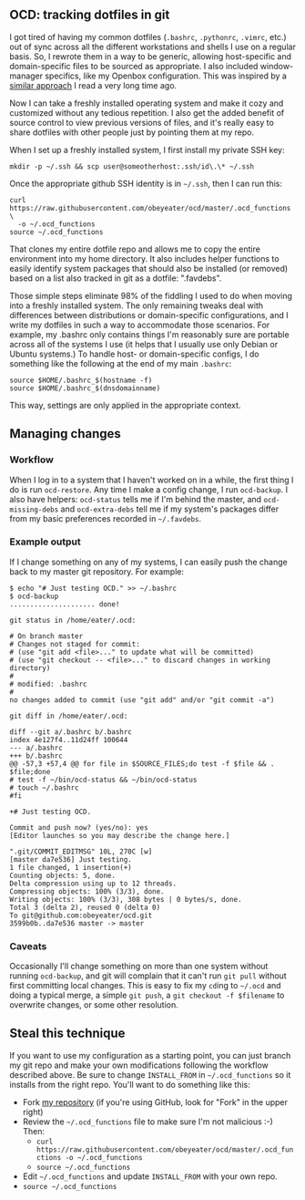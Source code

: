 ## OCD: tracking dotfiles in git

I got tired of having my common dotfiles (`.bashrc`, `.pythonrc`,
`.vimrc`, etc.) out of sync across all the different workstations
and shells I use on a regular basis. So, I rewrote them in a
way to be generic, allowing host-specific and domain-specific
files to be sourced as appropriate. I also included window-manager
specifics, like my Openbox configuration. This was inspired by a [similar
approach](http://books.google.com/books?id=mKgomQz5KH0C&pg=PA149&lpg=PA149&dq=flickenger+movein&oi=book_result&resnum=1&ct=result#v=onepage&q&f=false)
I read a very long time ago.

Now I can take a freshly installed operating system and make it cozy and
customized without any tedious repetition. I also get the added benefit
of source control to view previous versions of files, and it's really
easy to share dotfiles with other people just by pointing them at my repo.

When I set up a freshly installed system, I first install my private SSH key:

    mkdir -p ~/.ssh && scp user@someotherhost:.ssh/id\.\* ~/.ssh

Once the appropriate github SSH identity is in `~/.ssh`, then I can run this:

    curl https://raw.githubusercontent.com/obeyeater/ocd/master/.ocd_functions \
      -o ~/.ocd_functions
    source ~/.ocd_functions

That clones my entire dotfile repo and allows me to copy the entire
environment into my home directory. It also includes helper functions to
easily identify system packages that should also be installed (or removed)
based on a list also tracked in git as a dotfile: ".favdebs".

Those simple steps eliminate 98% of the fiddling I used to do when
moving into a freshly installed system. The only remaining tweaks deal
with differences between distributions or domain-specific configurations,
and I write my dotfiles in such a way to accommodate those scenarios. For
example, my .bashrc only contains things I'm reasonably sure are portable
across all of the systems I use (it helps that I usually use only Debian
or Ubuntu systems.) To handle host- or domain-specific configs, I do
something like the following at the end of my main `.bashrc`:

    source $HOME/.bashrc_$(hostname -f)
    source $HOME/.bashrc_$(dnsdomainname)

This way, settings are only applied in the appropriate context.

## Managing changes

### Workflow

When I log in to a system that I haven't worked on in a while, the first
thing I do is run `ocd-restore`. Any time I make a config change, I run
`ocd-backup`. I also have helpers: `ocd-status` tells me if I'm behind the
master, and `ocd-missing-debs` and `ocd-extra-debs` tell me if my system's
packages differ from my basic preferences recorded in `~/.favdebs`.

### Example output

If I change something on any of my systems, I can easily push the change
back to my master git repository. For example:

    $ echo "# Just testing OCD." >> ~/.bashrc
    $ ocd-backup
    ..................... done!

    git status in /home/eater/.ocd:

    # On branch master
    # Changes not staged for commit:
    # (use "git add <file>..." to update what will be committed)
    # (use "git checkout -- <file>..." to discard changes in working directory)
    #
    # modified: .bashrc
    #
    no changes added to commit (use "git add" and/or "git commit -a")

    git diff in /home/eater/.ocd:

    diff --git a/.bashrc b/.bashrc
    index 4e127f4..11d24ff 100644
    --- a/.bashrc
    +++ b/.bashrc
    @@ -57,3 +57,4 @@ for file in $SOURCE_FILES;do test -f $file && . $file;done
    # test -f ~/bin/ocd-status && ~/bin/ocd-status
    # touch ~/.bashrc
    #fi

    +# Just testing OCD.

    Commit and push now? (yes/no): yes
    [Editor launches so you may describe the change here.]

    ".git/COMMIT_EDITMSG" 10L, 270C [w]
    [master da7e536] Just testing.
    1 file changed, 1 insertion(+)
    Counting objects: 5, done.
    Delta compression using up to 12 threads.
    Compressing objects: 100% (3/3), done.
    Writing objects: 100% (3/3), 308 bytes | 0 bytes/s, done.
    Total 3 (delta 2), reused 0 (delta 0)
    To git@github.com:obeyeater/ocd.git
    3599b0b..da7e536 master -> master

### Caveats

Occasionally I'll change something on more than one system without
running `ocd-backup`, and git will complain that it can't run `git pull`
without first committing local changes. This is easy to fix my `cd`ing to
`~/.ocd` and doing a typical merge, a simple `git push`, a `git checkout
-f $filename` to overwrite changes, or some other resolution.

## Steal this technique

If you want to use my configuration as a starting point, you can just
branch my git repo and make your own modifications following the workflow
described above. Be sure to change `INSTALL_FROM` in `~/.ocd_functions`
so it installs from the right repo. You'll want to do something like this:

  * Fork [my repository](https://github.com/obeyeater/ocd) (if you're using GitHub, look for "Fork" in the upper right)
  * Review the `~/.ocd_functions` file to make sure I'm not malicious :-) Then:
    * `curl https://raw.githubusercontent.com/obeyeater/ocd/master/.ocd_functions -o ~/.ocd_functions`
    * `source ~/.ocd_functions`
  * Edit `~/.ocd_functions` and update `INSTALL_FROM` with your own repo.
  * `source ~/.ocd_functions`
